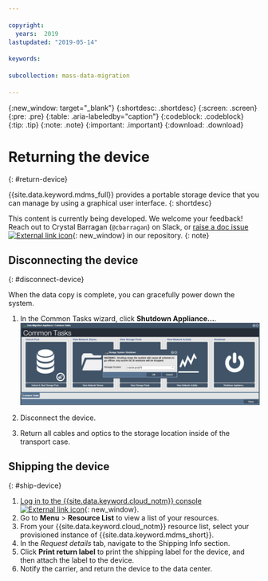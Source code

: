 ```yaml
---

copyright:
  years:  2019
lastupdated: "2019-05-14"

keywords:

subcollection: mass-data-migration

---
```

{:new_window: target="_blank"}
{:shortdesc: .shortdesc}
{:screen: .screen}
{:pre: .pre}
{:table: .aria-labeledby="caption"}
{:codeblock: .codeblock}
{:tip: .tip}
{:note: .note}
{:important: .important}
{:download: .download}

# Returning the device
{: #return-device}

{{site.data.keyword.mdms_full}} provides a portable storage device that you can manage by using a graphical user interface.
{: shortdesc}

This content is currently being developed. We welcome your feedback! Reach out to Crystal Barragan (`@cbarragan`) on Slack, or [raise a doc issue ![External link icon](../../icons/launch-glyph.svg "External link icon")](https://github.ibm.com/Bluemix-Docs/mass-data-migration/issues){: new_window} in our repository.
{: note}

## Disconnecting the device
{: #disconnect-device}

When the data copy is complete, you can gracefully power down the system. 

1. In the Common Tasks wizard, click **Shutdown Appliance...**.
    ![Shutting Appliance Down](/images/ShutDown.png)

2. Disconnect the device.
3. Return all cables and optics to the storage location inside of the transport case.

## Shipping the device
{: #ship-device}

1. [Log in to the {{site.data.keyword.cloud_notm}} console ![External link icon](../../icons/launch-glyph.svg "External link icon")](https://{DomainName}/){: new_window}.
2. Go to **Menu** &gt; **Resource List** to view a list of your resources.
3. From your {{site.data.keyword.cloud_notm}} resource list, select your provisioned instance of {{site.data.keyword.mdms_short}}.
4. In the _Request details_ tab, navigate to the Shipping Info section.
5. Click **Print return label** to print the shipping label for the device, and then attach the label to the device.
6. Notify the carrier, and return the device to the data center.
